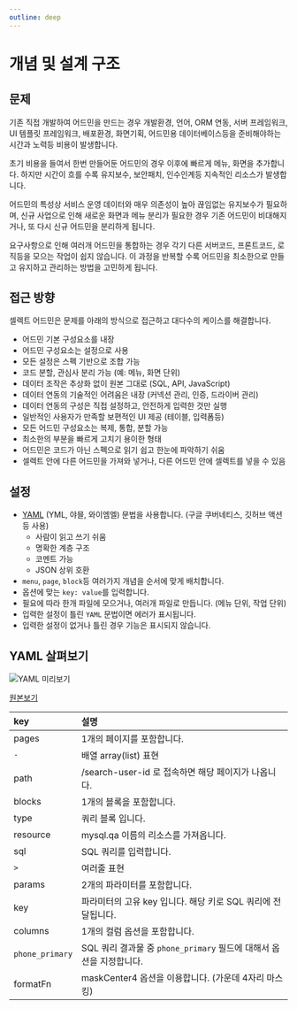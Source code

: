 ```yaml
---
outline: deep
---
```


# 개념 및 설계 구조

## 문제

기존 직접 개발하여 어드민을 만드는 경우 개발환경, 언어, ORM 연동, 서버 프레임워크, UI 템플릿 프레임워크, 배포환경, 화면기획, 어드민용 데이터베이스등을 준비해야하는 시간과 노력등 비용이 발생합니다.

초기 비용을 들여서 한번 만들어둔 어드민의 경우 이후에 빠르게 메뉴, 화면을 추가합니다. 하지만 시간이 흐를 수록 유지보수, 보안패치, 인수인계등 지속적인 리소스가 발생합니다.

어드민의 특성상 서비스 운영 데이터와 매우 의존성이 높아 끊임없는 유지보수가 필요하며, 신규 사업으로 인해 새로운 화면과 메뉴 분리가 필요한 경우 기존 어드민이 비대해지거나, 또 다시 신규 어드민을 분리하게 됩니다.

요구사항으로 인해 여러개 어드민을 통합하는 경우 각기 다른 서버코드, 프론트코드, 로직등을 모으는 작업이 쉽지 않습니다. 이 과정을 반복할 수록 어드민을 최소한으로 만들고 유지하고 관리하는 방법을 고민하게 됩니다.

## 접근 방향

셀렉트 어드민은 문제를 아래의 방식으로 접근하고 대다수의 케이스를 해결합니다.

- 어드민 기본 구성요소를 내장
- 어드민 구성요소는 설정으로 사용
- 모든 설정은 스펙 기반으로 조합 가능
- 코드 분할, 관심사 분리 가능 (예: 메뉴, 화면 단위)
- 데이터 조작은 추상화 없이 원본 그대로 (SQL, API, JavaScript)
- 데이터 연동의 기술적인 어려움은 내장 (커넥션 관리, 인증, 드라이버 관리)
- 데이터 연동의 구성은 직접 설정하고, 안전하게 입력한 것만 실행
- 일반적인 사용자가 만족할 보편적인 UI 제공 (테이블, 입력폼등)
- 모든 어드민 구성요소는 복제, 통합, 분할 가능
- 최소한의 부분을 빠르게 고치기 용이한 형태
- 어드민은 코드가 아닌 스펙으로 읽기 쉽고 한눈에 파악하기 쉬움
- 셀렉트 안에 다른 어드민을 가져와 넣거나, 다른 어드민 안에 셀렉트를 넣을 수 있음

## 설정

- [YAML](https://yaml.org/) (YML, 야믈, 와이엠엘) 문법을 사용합니다. (구글 쿠버네티스, 깃허브 액션등 사용)
  - 사람이 읽고 쓰기 쉬움
  - 명확한 계층 구조
  - 코멘트 가능
  - JSON 상위 호환
- `menu`, `page`, `block`등 여러가지 개념을 순서에 맞게 배치합니다.
- 옵션에 맞는 `key: value`를 입력합니다.
- 필요에 따라 한개 파일에 모으거나, 여러개 파일로 만듭니다. (메뉴 단위, 작업 단위)
- 입력한 설정이 틀린 `YAML` 문법이면 에러가 표시됩니다.
- 입력한 설정이 없거나 틀린 경우 기능은 표시되지 않습니다.



## YAML 살펴보기

![YAML 미리보기](https://files.umso.co/lib_VFMOChcABbFAfoxp/k3thyh8ju67vpoqn.png)

[원본보기](https://files.umso.co/lib_VFMOChcABbFAfoxp/k3thyh8ju67vpoqn.png)

| key | 설명 |
| :--- | :---- |
| pages | 1개의 페이지를 포함합니다. |
| `-` | 배열 array(list) 표현 |
| path | /search-user-id 로 접속하면 해당 페이지가 나옵니다. |
| blocks | 1개의 블록을 포함합니다. |
| type | 쿼리 블록 입니다. |
| resource | mysql.qa 이름의 리소스를 가져옵니다. |
| sql | SQL 쿼리를 입력합니다. |
| `>` | 여러줄 표현 |
| params | 2개의 파라미터를 포함합니다. |
| key | 파라미터의 고유 key 입니다. 해당 키로 SQL 쿼리에 전달됩니다. |
| columns | 1개의 컬럼 옵션을 포함합니다. |
| `phone_primary` | SQL 쿼리 결과물 중 `phone_primary` 필드에 대해서 옵션을 지정합니다. |
| formatFn | maskCenter4 옵션을 이용합니다. (가운데 4자리 마스킹) |
